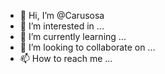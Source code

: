 - 👋 Hi, I’m @Carusosa
- 👀 I’m interested in ...
- 🌱 I’m currently learning ...
- 💞️ I’m looking to collaborate on ...
- 📫 How to reach me ...

<!---
Carusosa/Carusosa is a ✨ special ✨ repository because its `README.md` (this file) appears on your GitHub profile.
You can click the Preview link to take a look at your changes.
--->
